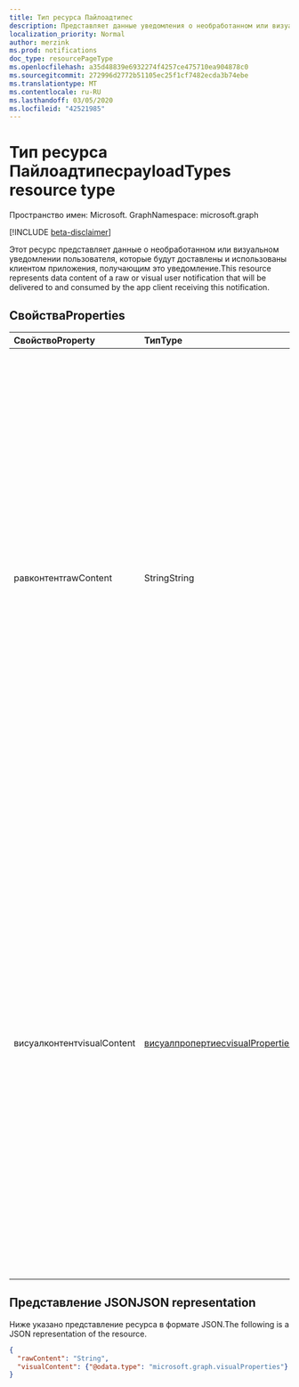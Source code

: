 ```yaml
---
title: Тип ресурса Пайлоадтипес
description: Представляет данные уведомления о необработанном или визуальном пользователе, которое будет доставлено клиенту приложения, получающим это уведомление, и использоваться им.
localization_priority: Normal
author: merzink
ms.prod: notifications
doc_type: resourcePageType
ms.openlocfilehash: a35d48839e6932274f4257ce475710ea904878c0
ms.sourcegitcommit: 272996d2772b51105ec25f1cf7482ecda3b74ebe
ms.translationtype: MT
ms.contentlocale: ru-RU
ms.lasthandoff: 03/05/2020
ms.locfileid: "42521985"
---
```

# <a name="payloadtypes-resource-type"></a><span data-ttu-id="31e8e-103">Тип ресурса Пайлоадтипес</span><span class="sxs-lookup"><span data-stu-id="31e8e-103">payloadTypes resource type</span></span>

<span data-ttu-id="31e8e-104">Пространство имен: Microsoft. Graph</span><span class="sxs-lookup"><span data-stu-id="31e8e-104">Namespace: microsoft.graph</span></span>

[!INCLUDE [beta-disclaimer](../../includes/beta-disclaimer.md)]

<span data-ttu-id="31e8e-105">Этот ресурс представляет данные о необработанном или визуальном уведомлении пользователя, которые будут доставлены и использованы клиентом приложения, получающим это уведомление.</span><span class="sxs-lookup"><span data-stu-id="31e8e-105">This resource represents data content of a raw or visual user notification that will be delivered to and consumed by the app client receiving this notification.</span></span>

## <a name="properties"></a><span data-ttu-id="31e8e-106">Свойства</span><span class="sxs-lookup"><span data-stu-id="31e8e-106">Properties</span></span>

| <span data-ttu-id="31e8e-107">Свойство</span><span class="sxs-lookup"><span data-stu-id="31e8e-107">Property</span></span>     | <span data-ttu-id="31e8e-108">Тип</span><span class="sxs-lookup"><span data-stu-id="31e8e-108">Type</span></span>        | <span data-ttu-id="31e8e-109">Описание</span><span class="sxs-lookup"><span data-stu-id="31e8e-109">Description</span></span> |
|:-------------|:------------|:------------|
|<span data-ttu-id="31e8e-110">равконтент</span><span class="sxs-lookup"><span data-stu-id="31e8e-110">rawContent</span></span>|<span data-ttu-id="31e8e-111">String</span><span class="sxs-lookup"><span data-stu-id="31e8e-111">String</span></span>|<span data-ttu-id="31e8e-112">Контент уведомления необработанного пользователя, который будет доставляться и потребляться клиентом приложения на всех поддерживаемых платформах (Windows, iOS, Android или The-Push), получающих это уведомление.</span><span class="sxs-lookup"><span data-stu-id="31e8e-112">The notification content of a raw user notification that will be delivered to and consumed by the app client on all supported platforms (Windows, iOS, Android or WebPush) receiving this notification.</span></span> <span data-ttu-id="31e8e-113">По крайней мере один из полезных данных. Равконтент или полезная нагрузка. Висуалконтент должен быть допустимым для запроса на уведомление POST.</span><span class="sxs-lookup"><span data-stu-id="31e8e-113">At least one of Payload.RawContent or Payload.VisualContent needs to be valid for a POST Notification request.</span></span>|
|<span data-ttu-id="31e8e-114">висуалконтент</span><span class="sxs-lookup"><span data-stu-id="31e8e-114">visualContent</span></span>|[<span data-ttu-id="31e8e-115">висуалпропертиес</span><span class="sxs-lookup"><span data-stu-id="31e8e-115">visualProperties</span></span>](visualproperties.md)|<span data-ttu-id="31e8e-116">Визуальное содержимое уведомления визуального пользователя, которое будет использоваться платформой уведомлений на каждой поддерживаемой платформе (только для Windows, iOS и Android) и визуализирована для пользователя.</span><span class="sxs-lookup"><span data-stu-id="31e8e-116">The visual content of a visual user notification, which will be consumed by the notification platform on each supported platform (Windows, iOS and Android only) and rendered for the user.</span></span> <span data-ttu-id="31e8e-117">По крайней мере один из полезных данных. Равконтент или полезная нагрузка. Висуалконтент должен быть допустимым для запроса на уведомление POST.</span><span class="sxs-lookup"><span data-stu-id="31e8e-117">At least one of Payload.RawContent or Payload.VisualContent needs to be valid for a POST Notification request.</span></span>|


## <a name="json-representation"></a><span data-ttu-id="31e8e-118">Представление JSON</span><span class="sxs-lookup"><span data-stu-id="31e8e-118">JSON representation</span></span>

<span data-ttu-id="31e8e-119">Ниже указано представление ресурса в формате JSON.</span><span class="sxs-lookup"><span data-stu-id="31e8e-119">The following is a JSON representation of the resource.</span></span>

<!-- {
  "blockType": "resource",
  "optionalProperties": [

  ],
  "@odata.type": "microsoft.graph.payloadTypes",
  "baseType": null
}-->

```json
{
  "rawContent": "String",
  "visualContent": {"@odata.type": "microsoft.graph.visualProperties"}
}
```

<!-- uuid: 16cd6b66-4b1a-43a1-adaf-3a886856ed98
2019-02-04 14:57:30 UTC -->
<!-- {
  "type": "#page.annotation",
  "description": "payloadTypes resource",
  "keywords": "",
  "section": "documentation",
  "tocPath": ""
}-->